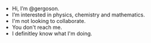 - Hi, I’m @gergoson.
- I’m interested in physics, chemistry and mathematics.
- I'm not looking to collaborate.
- You don't reach me.
- I definitley know what I'm doing.
